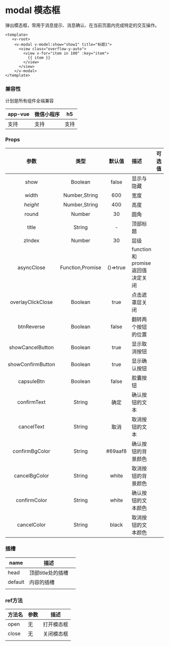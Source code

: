 # modal 模态框
  弹出模态框，常用于消息提示、消息确认、在当前页面内完成特定的交互操作。

<webview url="/pages/feedback/modal"></webview>

```vue
<template>
   <v-root>
    <v-modal v-model:show="show1" title="标题1">
      <view class="overflow-y-auto">
        <view v-for="item in 100" :key="item">
          {{ item }}
        </view>
      </view>
    </v-modal>
</template>
```


### 兼容性

计划是所有组件全端兼容

| app-vue | 微信小程序 | h5   |
| --- | --- | --- |
| 支持 | 支持 | 支持 |

### Props

| 参数 | 类型 | 默认值 | 描述 | 可选值 |
| :--: | :--: | :--: | :-- | ---- |
| show | Boolean |     false     | 显示与隐藏                                                |                                                     |
| width | Number,String |     600     | 宽度                                    |                   |
| *height* | Number,String |     400     | 高度                                                      |                                                     |
| round | Number |    30    | 圆角                            |  |
|  title  | String |  -  | 顶部标题                                           |  |
|  zIndex  | Number |     30     | 层级                                             |  |
| asyncClose | Function,Promise |    ()=>true    | function和promise返回值决定关闭                   |                                                     |
| overlayClickClose | Boolean |   true   | 点击遮罩层关闭                                 |        |
|    btnReverse     |     Boolean      |  false   | 翻转两个按钮的位置              |        |
| showCancelButton  |     Boolean      |   true   | 显示取消按钮                    |        |
| showConfirmButton |     Boolean      |   true   | 显示确认按钮                    |        |
|    capsuleBtn     |     Boolean      |  false   | 胶囊按钮                        |        |
|    confirmText    |      String      |   确定   | 确认按钮的文本                  |        |
|    cancelText     |      String      |   取消   | 取消按钮的文本                  |        |
|  confirmBgColor   |      String      | \#69aaf8 | 确认按钮的背景颜色              |        |
|   cancelBgColor   |      String      |  white   | 取消按钮的背景颜色              |        |
|   confirmColor    |      String      |  white   | 确认按钮的文本颜色              |        |
|    cancelColor    |      String      |  black   | 取消按钮的文本颜色              |        |

### 插槽

| name    | 描述              |      |
| ------- | ----------------- | ---- |
| head    | 顶部title处的插槽 |      |
| default | 内容的插槽        |      |
|         |                   |      |

### ref方法

| 方法名 | 参数 | 描述       |
| ------ | ---- | ---------- |
| open   | 无   | 打开模态框 |
| close  | 无   | 关闭模态框 |
|        |      |            |


